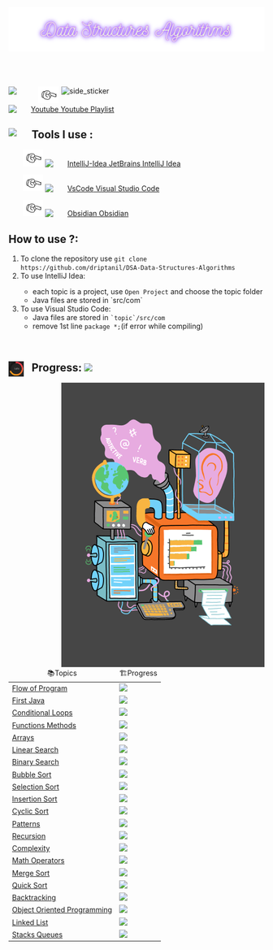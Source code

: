 
<h2><img src="readme/back.png"></h2><br>
		<h2><img src="https://media.giphy.com/media/iY8CRBdQXODJSCERIr/giphy.gif" width="30" align="left"></h2>
		<img align="right" width=400 alt="side_sticker" src="https://i.pinimg.com/originals/ef/16/e4/ef16e4e68b0d3cb81e6bb8a8c3258d7e.gif">
			<p style="text-indent: 2em;">
				<img src="readme/bullet.gif" width="40">
				<a href="https://www.youtube.com/playlist?list=PL9gnSGHSqcnr_DxHsP7AW9ftq0AtAyYqJ"><img src="https://upload.wikimedia.org/wikipedia/commons/thumb/0/09/YouTube_full-color_icon_%282017%29.svg/2560px-YouTube_full-color_icon_%282017%29.svg.png" alt="Youtube" width="35"/>  Youtube Playlist </a>
			</p>
			<h2><img src="https://c.tenor.com/ePTe6kEJ1oEAAAAM/hammer.gif" width="30" align="left">⠀Tools  I use :</h2>
			<p style="text-indent: 2em;">
				<img src="readme/bullet.gif" width="40">
				<a href="https://www.jetbrains.com/idea/"><img src="https://upload.wikimedia.org/wikipedia/commons/thumb/9/9c/IntelliJ_IDEA_Icon.svg/1024px-IntelliJ_IDEA_Icon.svg.png" alt="IntelliJ-Idea" width="35"/>   JetBrains IntelliJ Idea</a>
			</p>
			<p style="text-indent: 2em;">
				<img src="readme/bullet.gif" width="40">
				<a href="https://code.visualstudio.com/"><img src="https://upload.wikimedia.org/wikipedia/commons/thumb/9/9a/Visual_Studio_Code_1.35_icon.svg/2048px-Visual_Studio_Code_1.35_icon.svg.png" alt="VsCode" width="35"/>   Visual Studio Code</a>
			</p>
			<p style="text-indent: 2em;">
				<img src="readme/bullet.gif" width="40">
				<a href="https://obsidian.md/"><img src="https://i.imgur.com/Wa6wkgS.png" alt="Obsidian" width="35"/> Obsidian</a>
			</p>
			<h2>How to use ?:</h2>
			<ol>
				<li>To clone the repository use <code>git clone https://github.com/driptanil/DSA-Data-Structures-Algorithms</code></li>
				<li>To use IntelliJ Idea:</li>
				<ul>
					<li>each topic is a project, use <code>Open Project</code> and choose the topic folder</li>
					<li>Java files are stored in `src/com`</li>
				</ul>
				<li>To use Visual Studio Code:
				<ul>
					<li> Java files are stored in <code>`topic`/src/com</code></li>
					<li>remove 1st line <code>package *;</code>(if error while compiling)</li>
				</ul>
			</ol>
<br>
<h2><img align="left" src="readme/progress.gif" width="30">⠀Progress: <img src="https://progress-bar.dev/100?title=46/46"></h2>
<img align="right" width=400px alt="side_sticker" src="readme/machine.gif">
			<table>
				<thead align="center">
					<tr border: none;>
						<td>📚Topics</td>
						<td>🏗️Progress</td>
					</tr>
				</thead>
				<tbody>
					<tr>
						<td><a href="https://github.com/driptanil/DSA-Data-Structures-Algorithms/tree/main/01-flow-of-program">Flow of Program</a></td>
						<td><img src="https://progress-bar.dev/100?title=✅⠀"> </td>
					</tr>
					<tr>
						<td><a href="https://github.com/driptanil/Data-Structures-Algorithms/tree/main/02-first-java">First Java</a></td>
						<td><img src="https://progress-bar.dev/100?title=✅⠀"> </td>
					</tr>
					<tr>
						<td><a href="https://github.com/driptanil/Data-Structures-Algorithms/tree/main/03-conditionals-loops">Conditional Loops</a></td>
						<td><img src="https://progress-bar.dev/100?title=✅⠀"> </td>
					</tr>
					<tr>
						<td><a href="https://github.com/driptanil/Data-Structures-Algorithms/tree/main/04-functions-methods"> Functions Methods</a></td>
						<td><img src="https://progress-bar.dev/100?title=✅⠀"> </td>
					</tr>
					<tr>
						<td><a href="https://github.com/driptanil/Data-Structures-Algorithms/tree/main/05-arrays">Arrays</a></td>
						<td><img src="https://progress-bar.dev/100?title=✅⠀"> </td>
					</tr>
					<tr>
						<td><a href="https://github.com/driptanil/Data-Structures-Algorithms/tree/main/06-linear-search">Linear Search</a></td>
						<td><img src="https://progress-bar.dev/100?title=✅⠀"> </td>
					</tr>
					<tr>
						<td><a href="https://github.com/driptanil/Data-Structures-Algorithms/tree/main/07-binary-search">Binary Search</a></td>
						<td><img src="https://progress-bar.dev/100?title=✅⠀"> </td>
					</tr>
					<tr>
						<td><a href="https://github.com/driptanil/Data-Structures-Algorithms/tree/main/08-bubble-sort">Bubble Sort</a></td>
						<td><img src="https://progress-bar.dev/100?title=✅⠀"> </td>
					</tr>
					<tr>
						<td><a href="https://github.com/driptanil/Data-Structures-Algorithms/tree/main/09-selection-sort">Selection Sort</a></td>
						<td><img src="https://progress-bar.dev/100?title=✅⠀"> </td>
					</tr>
					<tr>
						<td><a href="https://github.com/driptanil/Data-Structures-Algorithms/tree/main/10-insertion-sort">Insertion Sort</a></td>
						<td><img src="https://progress-bar.dev/100?title=✅⠀"> </td>
					</tr>
					<tr>
						<td><a href="https://github.com/driptanil/Data-Structures-Algorithms/tree/main/11-cycle-sort">Cyclic Sort</a></td>
						<td><img src="https://progress-bar.dev/100?title=✅⠀"> </td>
					</tr>
					<tr>
						<td><a href="https://github.com/driptanil/Data-Structures-Algorithms/tree/main/12-patterns">Patterns</a></td>
						<td><img src="https://progress-bar.dev/100?title=✅⠀"> </td>
					</tr>
					<tr>
						<td><a href="https://github.com/driptanil/Data-Structures-Algorithms/tree/main/13-recursion">Recursion</a></td>
						<td><img src="https://progress-bar.dev/100?title=✅⠀"> </td>
					</tr>
					<tr>
						<td><a href="https://github.com/driptanil/Data-Structures-Algorithms/tree/main/14-complexity">Complexity</a></td>
						<td><img src="https://progress-bar.dev/100?title=✅⠀"> </td>
					</tr>
					<tr>
						<td><a href="https://github.com/driptanil/Data-Structures-Algorithms/tree/main/15-math-for-dsa">Math Operators</a></td>
						<td><img src="https://progress-bar.dev/100?title=✅⠀"> </td>
					</tr>
					<tr>
						<td><a href="https://github.com/driptanil/Data-Structures-Algorithms/tree/main/16-merge-sort">Merge Sort</a></td>
						<td><img src="https://progress-bar.dev/100?title=✅⠀"> </td>
					</tr>
					<tr>
						<td><a href="https://github.com/driptanil/Data-Structures-Algorithms/tree/main/17-quick-sort">Quick Sort</a></td>
						<td><img src="https://progress-bar.dev/100?title=✅⠀"> </td>
					</tr>
					<tr>
						<td><a href="https://github.com/driptanil/Data-Structures-Algorithms/tree/main/18-backtracking">Backtracking</a></td>
						<td><img src="https://progress-bar.dev/100?title=✅⠀"> </td>
					</tr>
					<tr>
						<td><a href="https://github.com/driptanil/DSA-Data-Structures-Algorithms/tree/main/19-oop">Object Oriented Programming</a></td>
						<td><img src="https://progress-bar.dev/100?title=✅⠀"> </td>
					</tr>
					<tr>
						<td><a href="https://github.com/driptanil/DSA-Data-Structures-Algorithms/tree/main/20-linked-list">Linked List</a></td>
						<td><img src="https://progress-bar.dev/100?title=✅⠀"> </td>
					</tr>
					<tr>
						<td><a href="https://github.com/driptanil/DSA-Data-Structures-Algorithms/tree/main/21-stacks-queues">Stacks Queues</a></td>
						<td><img src="https://progress-bar.dev/100?title=✅⠀"> </td>
					</tr>
				</tbody>
			</table>
